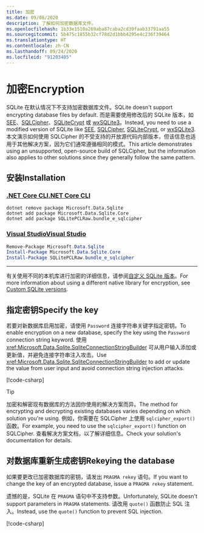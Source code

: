 ```yaml
---
title: 加密
ms.date: 09/08/2020
description: 了解如何加密数据库文件。
ms.openlocfilehash: 1b33e1510a269aba87caba2cd39faab33791aa55
ms.sourcegitcommit: 5b475c1855b32cf78d2d1bbb4295e4c236f39464
ms.translationtype: HT
ms.contentlocale: zh-CN
ms.lasthandoff: 09/24/2020
ms.locfileid: "91203405"
---
```

# <a name="encryption"></a><span data-ttu-id="3f298-103">加密</span><span class="sxs-lookup"><span data-stu-id="3f298-103">Encryption</span></span>

<span data-ttu-id="3f298-104">SQLite 在默认情况下不支持加密数据库文件。</span><span class="sxs-lookup"><span data-stu-id="3f298-104">SQLite doesn't support encrypting database files by default.</span></span> <span data-ttu-id="3f298-105">而是需要使用修改后的 SQLite 版本，如 [SEE](https://www.hwaci.com/sw/sqlite/see.html)、[SQLCipher](https://www.zetetic.net/sqlcipher/)、[SQLiteCrypt](http://www.sqlite-crypt.com/) 或 [wxSQLite3](https://utelle.github.io/wxsqlite3)。</span><span class="sxs-lookup"><span data-stu-id="3f298-105">Instead, you need to use a modified version of SQLite like [SEE](https://www.hwaci.com/sw/sqlite/see.html), [SQLCipher](https://www.zetetic.net/sqlcipher/), [SQLiteCrypt](http://www.sqlite-crypt.com/), or [wxSQLite3](https://utelle.github.io/wxsqlite3).</span></span> <span data-ttu-id="3f298-106">本文演示如何使用 SQLCipher 的不受支持的开放源代码内部版本，但该信息也适用于其他解决方案，因为它们通常遵循相同的模式。</span><span class="sxs-lookup"><span data-stu-id="3f298-106">This article demonstrates using an unsupported, open-source build of SQLCipher, but the information also applies to other solutions since they generally follow the same pattern.</span></span>

## <a name="installation"></a><span data-ttu-id="3f298-107">安装</span><span class="sxs-lookup"><span data-stu-id="3f298-107">Installation</span></span>

### <a name="net-core-cli"></a>[<span data-ttu-id="3f298-108">.NET Core CLI</span><span class="sxs-lookup"><span data-stu-id="3f298-108">.NET Core CLI</span></span>](#tab/netcore-cli)

```dotnetcli
dotnet remove package Microsoft.Data.Sqlite
dotnet add package Microsoft.Data.Sqlite.Core
dotnet add package SQLitePCLRaw.bundle_e_sqlcipher
```

### <a name="visual-studio"></a>[<span data-ttu-id="3f298-109">Visual Studio</span><span class="sxs-lookup"><span data-stu-id="3f298-109">Visual Studio</span></span>](#tab/visual-studio)

``` PowerShell
Remove-Package Microsoft.Data.Sqlite
Install-Package Microsoft.Data.Sqlite.Core
Install-Package SQLitePCLRaw.bundle_e_sqlcipher
```

---

<span data-ttu-id="3f298-110">有关使用不同的本机库进行加密的详细信息，请参阅[自定义 SQLite 版本](custom-versions.md)。</span><span class="sxs-lookup"><span data-stu-id="3f298-110">For more information about using a different native library for encryption, see [Custom SQLite versions](custom-versions.md).</span></span>

## <a name="specify-the-key"></a><span data-ttu-id="3f298-111">指定密钥</span><span class="sxs-lookup"><span data-stu-id="3f298-111">Specify the key</span></span>

<span data-ttu-id="3f298-112">若要对新数据库启用加密，请使用 `Password` 连接字符串关键字指定密钥。</span><span class="sxs-lookup"><span data-stu-id="3f298-112">To enable encryption on a new database, specify the key using the `Password` connection string keyword.</span></span> <span data-ttu-id="3f298-113">使用 <xref:Microsoft.Data.Sqlite.SqliteConnectionStringBuilder> 可从用户输入添加或更新值，并避免连接字符串注入攻击。</span><span class="sxs-lookup"><span data-stu-id="3f298-113">Use <xref:Microsoft.Data.Sqlite.SqliteConnectionStringBuilder> to add or update the value from user input and avoid connection string injection attacks.</span></span>

[!code-csharp[](../../../../samples/snippets/standard/data/sqlite/EncryptionSample/Program.cs?name=snippet_ConnectionStringBuilder)]

> [!TIP]
> <span data-ttu-id="3f298-114">加密和解密现有数据库的方法因你使用的解决方案而异。</span><span class="sxs-lookup"><span data-stu-id="3f298-114">The method for encrypting and decrypting existing databases varies depending on which solution you're using.</span></span> <span data-ttu-id="3f298-115">例如，你需要在 SQLCipher 上使用 `sqlcipher_export()` 函数。</span><span class="sxs-lookup"><span data-stu-id="3f298-115">For example, you need to use the `sqlcipher_export()` function on SQLCipher.</span></span> <span data-ttu-id="3f298-116">查看解决方案文档，以了解详细信息。</span><span class="sxs-lookup"><span data-stu-id="3f298-116">Check your solution's documentation for details.</span></span>

## <a name="rekeying-the-database"></a><span data-ttu-id="3f298-117">对数据库重新生成密钥</span><span class="sxs-lookup"><span data-stu-id="3f298-117">Rekeying the database</span></span>

<span data-ttu-id="3f298-118">如果要更改已加密数据库的密钥，请发出 `PRAGMA rekey` 语句。</span><span class="sxs-lookup"><span data-stu-id="3f298-118">If you want to change the key of an encrypted database, issue a `PRAGMA rekey` statement.</span></span>

<span data-ttu-id="3f298-119">遗憾的是，SQLite 在 `PRAGMA` 语句中不支持参数。</span><span class="sxs-lookup"><span data-stu-id="3f298-119">Unfortunately, SQLite doesn't support parameters in `PRAGMA` statements.</span></span> <span data-ttu-id="3f298-120">请改用 `quote()` 函数防止 SQL 注入。</span><span class="sxs-lookup"><span data-stu-id="3f298-120">Instead, use the `quote()` function to prevent SQL injection.</span></span>

[!code-csharp[](../../../../samples/snippets/standard/data/sqlite/EncryptionSample/Program.cs?name=snippet_Rekey)]
